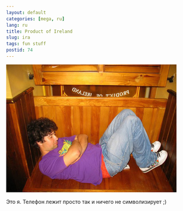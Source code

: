 ```yaml
---
layout: default
categories: [mega, ru]
lang: ru
title: Product of Ireland
slug: ira
tags: fun stuff 
postid: 74
---
```

<img src='/o_O/ira/poireland.jpg' alt='Product of Ireland'  width="460" height="345" />

Это я. Телефон лежит просто так и ничего не символизирует ;)